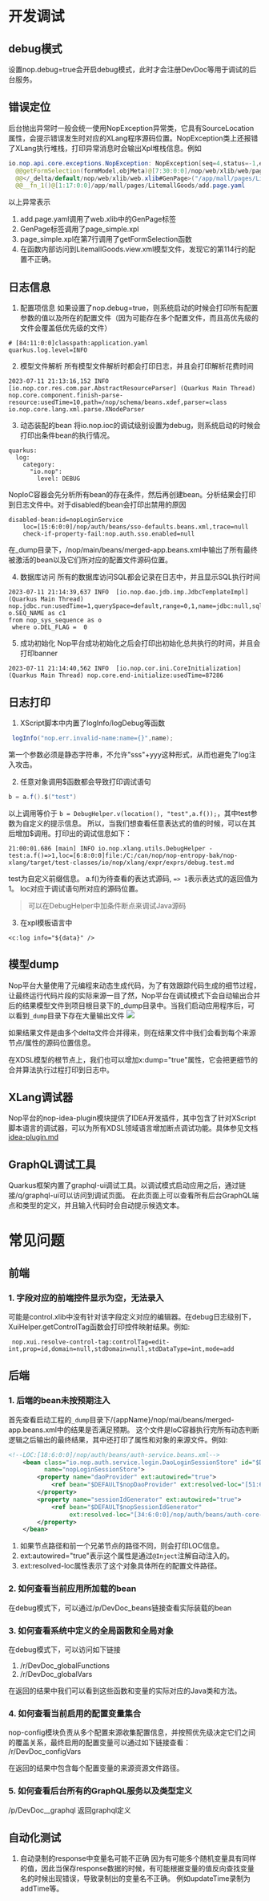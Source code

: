 # 开发调试

## debug模式
设置nop.debug=true会开启debug模式，此时才会注册DevDoc等用于调试的后台服务。

## 错误定位

后台抛出异常时一般会统一使用NopException异常类，它具有SourceLocation属性，会提示错误发生时对应的XLang程序源码位置。NopException类上还报错了XLang执行堆栈，打印异常消息时会输出Xpl堆栈信息。例如

```java
io.nop.api.core.exceptions.NopException: NopException[seq=4,status=-1,errorCode=nop.err.xui.ref-view-not-exists,params={viewPath=/app/mall/LitemallGoods/attributes.page.yaml},desc=view配置不存在：/app/mall/LitemallGoods/attributes.page.yaml]@_loc=[114:22:0:0]/app/mall/pages/LitemallGoods/LitemallGoods.view.xml
  @@getFormSelection(formModel,objMeta)@[7:30:0:0]/nop/web/xlib/web/page_simple.xpl
  @@</_delta/default/nop/web/xlib/web.xlib#GenPage>("/app/mall/pages/LitemallGoods/LitemallGoods.view.xml","add",null)@[1:17:0:0]/app/mall/pages/LitemallGoods/add.page.yaml
  @@__fn_1()@[1:17:0:0]/app/mall/pages/LitemallGoods/add.page.yaml
```

以上异常表示

1. add.page.yaml调用了web.xlib中的GenPage标签
2. GenPage标签调用了page_simple.xpl
3. page_simple.xpl在第7行调用了getFormSelection函数
4. 在函数内部访问到LitemallGoods.view.xml模型文件，发现它的第114行的配置不正确。

## 日志信息

1. 配置项信息
如果设置了nop.debug=true，则系统启动的时候会打印所有配置参数的值以及所在的配置文件（因为可能存在多个配置文件，而且高优先级的文件会覆盖低优先级的文件）
````
# [84:11:0:0]classpath:application.yaml
quarkus.log.level=INFO
````

2. 模型文件解析
所有模型文件解析时都会打印日志，并且会打印解析花费时间
````
2023-07-11 21:13:16,152 INFO  [io.nop.cor.res.com.par.AbstractResourceParser] (Quarkus Main Thread) nop.core.component.finish-parse-resource:usedTime=10,path=/nop/schema/beans.xdef,parser=class io.nop.core.lang.xml.parse.XNodeParser
````

3. 动态装配的bean
将io.nop.ioc的调试级别设置为debug，则系统启动的时候会打印出条件bean的执行情况。
````
quarkus:
  log:
    category:
      "io.nop":
        level: DEBUG
````

NopIoC容器会先分析所有bean的存在条件，然后再创建bean。分析结果会打印到日志文件中。对于disabled的bean会打印出禁用的原因

````
disabled-bean:id=nopLoginService
    loc=[15:6:0:0]/nop/auth/beans/sso-defaults.beans.xml,trace=null
    check-if-property-fail:nop.auth.sso.enabled=null
````

在_dump目录下，/nop/main/beans/merged-app.beans.xml中输出了所有最终被激活的bean以及它们所对应的配置文件源码位置。

4. 数据库访问
所有的数据库访问SQL都会记录在日志中，并且显示SQL执行时间
````
2023-07-11 21:14:39,637 INFO  [io.nop.dao.jdb.imp.JdbcTemplateImpl] (Quarkus Main Thread) nop.jdbc.run:usedTime=1,querySpace=default,range=0,1,name=jdbc:null,sql=select o.SEQ_NAME as c1 
from nop_sys_sequence as o 
 where o.DEL_FLAG =  0 
```` 

5. 成功初始化
Nop平台成功初始化之后会打印出初始化总共执行的时间，并且会打印banner
````
2023-07-11 21:14:40,562 INFO  [io.nop.cor.ini.CoreInitialization] (Quarkus Main Thread) nop.core.end-initialize:usedTime=87286
````

## 日志打印

1. XScript脚本中内置了logInfo/logDebug等函数

```java
 logInfo("nop.err.invalid-name:name={}",name);
```

 第一个参数必须是静态字符串，不允许"sss"+yyy这种形式，从而也避免了log注入攻击。

2. 任意对象调用$函数都会导致打印调试语句

```java
b = a.f().$("test")
```

以上调用等价于 `b = DebugHelper.v(location(), "test",a.f());`，其中test参数为自定义的提示信息。
所以，当我们想查看任意表达式的值的时候，可以在其后增加$调用。打印出的调试信息如下：

```
21:00:01.686 [main] INFO io.nop.xlang.utils.DebugHelper - test:a.f()=>1,loc=[6:8:0:0]file:/C:/can/nop/nop-entropy-bak/nop-xlang/target/test-classes/io/nop/xlang/expr/exprs/debug.test.md
```

test为自定义前缀信息。 a.f()为待查看的表达式源码, `=> 1`表示表达式的返回值为1。 loc对应于调试语句所对应的源码位置。

> 可以在DebugHelper中加条件断点来调试Java源码

3. 在xpl模板语言中
````
<c:log info="${data}" />
````

## 模型dump

Nop平台大量使用了元编程来动态生成代码，为了有效跟踪代码生成的细节过程，让最终运行代码片段的实际来源一目了然，Nop平台在调试模式下会自动输出合并后的结果模型文件到项目根目录下的_dump目录中。当我们启动应用程序后，可以看到`_dump`目录下存在大量输出文件
![](model-dump.png)

如果结果文件是由多个delta文件合并得来，则在结果文件中我们会看到每个来源节点/属性的源码位置信息。

在XDSL模型的根节点上，我们也可以增加x:dump="true"属性，它会把更细节的合并算法执行过程打印到日志中。

## XLang调试器

Nop平台的nop-idea-plugin模块提供了IDEA开发插件，其中包含了针对XScript脚本语言的调试器，可以为所有XDSL领域语言增加断点调试功能。具体参见文档 [idea-plugin.md](../user-guide/idea/idea-plugin.md)

## GraphQL调试工具

Quarkus框架内置了graphql-ui调试工具。以调试模式启动应用之后，通过链接/q/graphql-ui可以访问到调试页面。
在此页面上可以查看所有后台GraphQL端点和类型的定义，并且输入代码时会自动提示候选文本。

# 常见问题

## 前端

### 1. 字段对应的前端控件显示为空，无法录入

可能是control.xlib中没有针对该字段定义对应的编辑器。在debug日志级别下，XuiHelper.getControlTag函数会打印控件映射结果。例如:

```
 nop.xui.resolve-control-tag:controlTag=edit-int,prop=id,domain=null,stdDomain=null,stdDataType=int,mode=add
```

## 后端

### 1. 后端的bean未按预期注入

首先查看启动工程的`_dump`目录下/{appName}/nop/mai/beans/merged-app.beans.xml中的结果是否满足预期。
这个文件是IoC容器执行完所有动态判断逻辑之后输出的最终结果，其中还打印了属性和对象的来源文件。例如:

```xml
<!--LOC:[18:6:0:0]/nop/auth/beans/auth-service.beans.xml-->
    <bean class="io.nop.auth.service.login.DaoLoginSessionStore" id="$DEFAULT$nopLoginSessionStore" ioc:aop="false"
          name="nopLoginSessionStore">
        <property name="daoProvider" ext:autowired="true">
            <ref bean="$DEFAULT$nopDaoProvider" ext:resolved-loc="[51:6:0:0]/nop/orm/beans/orm-defaults.beans.xml"/>
        </property>
        <property name="sessionIdGenerator" ext:autowired="true">
            <ref bean="$DEFAULT$nopSessionIdGenerator"
                 ext:resolved-loc="[34:6:0:0]/nop/auth/beans/auth-core-defaults.beans.xml"/>
        </property>
    </bean>
```

1. 如果节点路径和前一个兄弟节点的路径不同，则会打印LOC信息。
2. ext:autowired="true"表示这个属性是通过`@Inject`注解自动注入的。
3. ext:resolved-loc属性表示了这个对象具体所在的配置文件路径。

### 2. 如何查看当前应用所加载的bean

在debug模式下，可以通过/p/DevDoc_beans链接查看实际装载的bean

### 3. 如何查看系统中定义的全局函数和全局对象

在debug模式下，可以访问如下链接

1. /r/DevDoc_globalFunctions
2. /r/DevDoc_globalVars

在返回的结果中我们可以看到这些函数和变量的实际对应的Java类和方法。

### 4. 如何查看当前启用的配置变量集合

nop-config模块负责从多个配置来源收集配置信息，并按照优先级决定它们之间的覆盖关系，最终启用的配置变量可以通过如下链接查看：
/r/DevDoc_configVars

在返回的结果中包含每个配置变量的来源资源文件路径。

### 5. 如何查看后台所有的GraphQL服务以及类型定义

/p/DevDoc__graphql
返回graphql定义

## 自动化测试

1. 自动录制的response中变量名可能不正确
   因为有可能多个随机变量具有同样的值，因此当保存response数据的时候，有可能根据变量的值反向查找变量名的时候出现错误，导致录制出的变量名不正确。
   例如updateTime录制为addTime等。